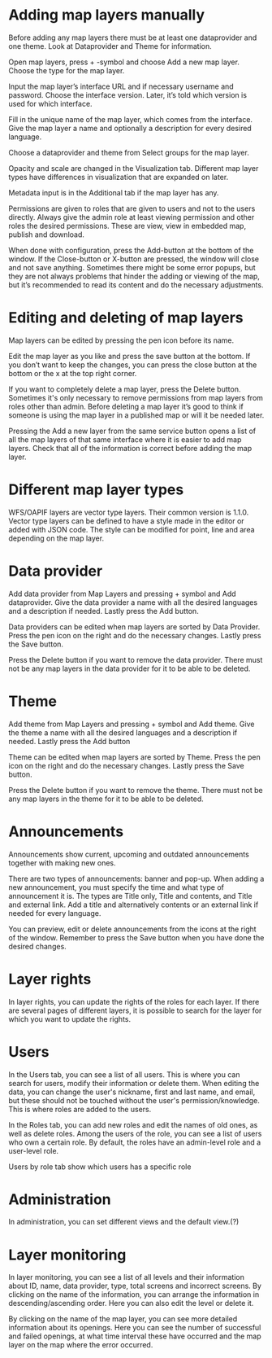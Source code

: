 # Adding map layers manually

Before adding any map layers there must be at least one dataprovider and one theme. Look at Dataprovider and Theme for information.

Open map layers, press + -symbol and choose Add a new map layer. Choose the type for the map layer.

Input the map layer’s interface URL and if necessary username and password. Choose the interface version. Later, it’s told which version is used for which interface.

Fill in the unique name of the map layer, which comes from the interface. Give the map layer a name and optionally a description for every desired language.

Choose a dataprovider and theme from Select groups for the map layer.

Opacity and scale are changed in the Visualization tab. Different map layer types have differences in visualization that are expanded on later. 

Metadata input is in the Additional tab if the map layer has any.

Permissions are given to roles that are given to users and not to the users directly. Always give the admin role at least viewing permission and other roles the desired permissions. These are view, view in embedded map, publish and download.

When done with configuration, press the Add-button at the bottom of the window. If the Close-button or X-button are pressed, the window will close and not save anything. Sometimes there might be some error popups, but they are not always problems that hinder the adding or viewing of the map, but it’s recommended to read its content and do the necessary adjustments.

# Editing and deleting of map layers

Map layers can be edited by pressing the pen icon before its name.

Edit the map layer as you like and press the save button at the bottom. If you don’t want to keep the changes, you can press the close button at the bottom or the x at the top right corner.

If you want to completely delete a map layer, press the Delete button. Sometimes it's only necessary to remove permissions from map layers from roles other than admin. Before deleting a map layer it’s good to think if someone is using the map layer in a published map or will it be needed later.

Pressing the Add a new layer from the same service button opens a list of all the map layers of that same interface where it is easier to add map layers. Check that all of the information is correct before adding the map layer.

# Different map layer types

WFS/OAPIF layers are vector type layers. Their common version is 1.1.0. Vector type layers can be defined to have a style made in the editor or added with JSON code. The style can be modified for point, line and area depending on the map layer.

# Data provider

Add data provider from Map Layers and pressing + symbol and Add dataprovider. Give the data provider a name with all the desired languages and a description if needed. Lastly press the Add button.

Data providers can be edited when map layers are sorted by Data Provider. Press the pen icon on the right and do the necessary changes. Lastly press the Save button.

Press the Delete button if you want to remove the data provider. There must not be any map layers in the data provider for it to be able to be deleted.

# Theme

Add theme from Map Layers and pressing + symbol and Add theme. Give the theme a name with all the desired languages and a description if needed. Lastly press the Add button

Theme can be edited when map layers are sorted by Theme. Press the pen icon on the right and do the necessary changes. Lastly press the Save button.

Press the Delete button if you want to remove the theme. There must not be any map layers in the theme for it to be able to be deleted.

# Announcements

Announcements show current, upcoming and outdated announcements together with making new ones.

There are two types of announcements: banner and pop-up. When adding a new announcement, you must specify the time and what type of announcement it is. The types are Title only, Title and contents, and Title and external link. Add a title and alternatively contents or an external link if needed for every language.

You can preview, edit or delete announcements from the icons at the right of the window. Remember to press the Save button when you have done the desired changes.

# Layer rights

In layer rights, you can update the rights of the roles for each layer. If there are several pages of different layers, it is possible to search for the layer for which you want to update the rights.

# Users

In the Users tab, you can see a list of all users. This is where you can search for users, modify their information or delete them. When editing the data, you can change the user's nickname, first and last name, and email, but these should not be touched without the user's permission/knowledge. This is where roles are added to the users.

In the Roles tab, you can add new roles and edit the names of old ones, as well as delete roles. Among the users of the role, you can see a list of users who own a certain role. By default, the roles have an admin-level role and a user-level role.

Users by role tab show which users has a specific role

# Administration

In administration, you can set different views and the default view.(?)

# Layer monitoring

In layer monitoring, you can see a list of all levels and their information about ID, name, data provider, type, total screens and incorrect screens. By clicking on the name of the information, you can arrange the information in descending/ascending order. Here you can also edit the level or delete it.

By clicking on the name of the map layer, you can see more detailed information about its openings. Here you can see the number of successful and failed openings, at what time interval these have occurred and the map layer on the map where the error occurred.
